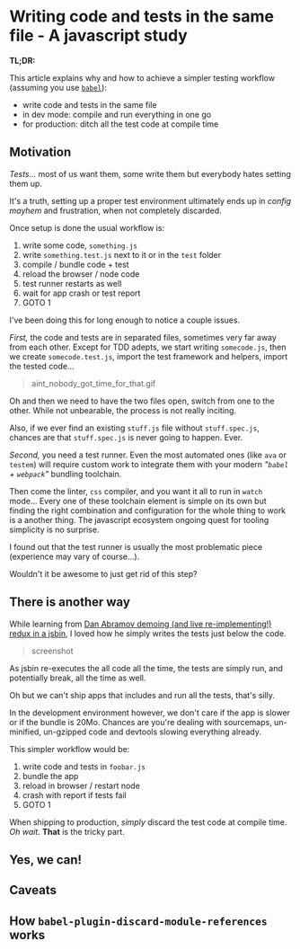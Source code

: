 # Writing code and tests in the same file - A javascript study

**TL;DR:**

This article explains why and how to achieve a simpler testing workflow (assuming you use [`babel`](https://babeljs.io/)):

* write code and tests in the same file
* in dev mode: compile and run everything in one go
* for production: ditch all the test code at compile time


## Motivation

_Tests..._ most of us want them, some write them but everybody hates setting them up.

It's a truth, setting up a proper test environment ultimately ends up in _config mayhem_ and frustration, when not completely discarded.

Once setup is done the usual workflow is:

1. write some code, `something.js`
1. write `something.test.js` next to it or in the `test` folder
1. compile / bundle code + test
1. reload the browser / node code
1. test runner restarts as well
1. wait for app crash or test report
1. GOTO 1

I've been doing this for long enough to notice a couple issues.

*First,* the code and tests are in separated files,  sometimes very far away from each other. Except for TDD adepts, we start writing `somecode.js`, then we create `somecode.test.js`, import the test framework and helpers, import the tested code...

> aint_nobody_got_time_for_that.gif

Oh and then we need to have the two files open, switch from one to the other. While not unbearable, the process is not really inciting.

Also, if we ever find an existing `stuff.js` file without `stuff.spec.js`, chances are that `stuff.spec.js` is never going to happen. Ever.

*Second,* you need a test runner. Even the most automated ones (like `ava` or `testem`) will require custom work to integrate them with your modern _"`babel` + `webpack`"_ bundling toolchain.

Then come the linter, `css` compiler, and you want it all to run in `watch` mode... Every one of these toolchain element is simple on its own but finding the right combination and configuration for the whole thing to work is a another thing. The javascript ecosystem ongoing quest for tooling simplicity is no surprise.

I found out that the test runner is usually the most problematic piece (experience may vary of course...).

Wouldn't it be awesome to just get rid of this step?

## There is another way

While learning from [Dan Abramov demoing (and live re-implementing!) redux in a jsbin](https://egghead.io/lessons/javascript-redux-writing-a-counter-reducer-with-tests), I loved how he simply writes the tests just below the code.

> screenshot

As jsbin re-executes the all code all the time, the tests are simply run, and potentially break, all the time as well.

Oh but we can't ship apps that includes and run all the tests, that's silly.

In the development environment however, we don't care if the app is slower or if the bundle is 20Mo. Chances are you're dealing with sourcemaps, un-minified, un-gzipped code and devtools slowing everything already.

This simpler workflow would be:

1. write code and tests in `foobar.js`
1. bundle the app
1. reload in browser / restart node
1. crash with report if tests fail
1. GOTO 1

When shipping to production, _simply_ discard the test code at compile time. _Oh wait._ **That** is the tricky part.

## Yes, we can!

## Caveats

## How `babel-plugin-discard-module-references` works

